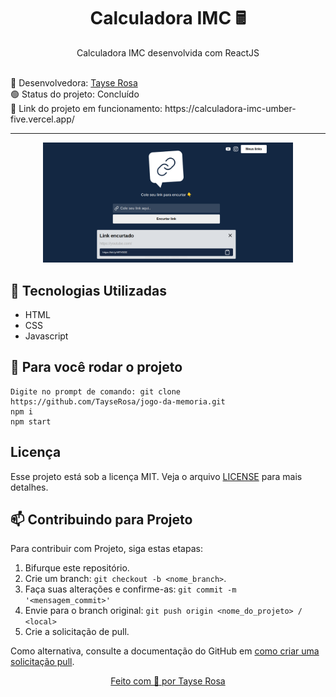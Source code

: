 <h1 align="center"> Calculadora IMC 🖩  </h1>

<p align="center">Calculadora IMC desenvolvida com ReactJS </p>

<br>
🚀 Desenvolvedora:
<a href="https://www.tayserosa.com">
Tayse Rosa
</a>
<br>
🟢 Status do projeto: Concluído
<br>
🔗 Link do projeto em funcionamento: https://calculadora-imc-umber-five.vercel.app/

---
<p align="center">
  <img src="readme.png" width="400">
</p>


## 🚀 Tecnologias Utilizadas
<ul>
    <li>HTML</li>
    <li>CSS</li>
    <li>Javascript</li>
</ul>


## 🚀 Para você rodar o projeto
```
Digite no prompt de comando: git clone https://github.com/TayseRosa/jogo-da-memoria.git
npm i
npm start
```

## Licença
Esse projeto está sob a licença MIT. Veja o arquivo [LICENSE](LICENSE.md) para mais detalhes.


## 📫 Contribuindo para Projeto

Para contribuir com Projeto, siga estas etapas:

1. Bifurque este repositório.
2. Crie um branch: `git checkout -b <nome_branch>`.
3. Faça suas alterações e confirme-as: `git commit -m '<mensagem_commit>'`
4. Envie para o branch original: `git push origin <nome_do_projeto> / <local>`
5. Crie a solicitação de pull.

Como alternativa, consulte a documentação do GitHub em [como criar uma solicitação pull](https://help.github.com/en/github/collaborating-with-issues-and-pull-requests/creating-a-pull-request).


<a href="https://www.tayserosa.com">
<p align="center">Feito com 💜 por Tayse Rosa</p>
</a>